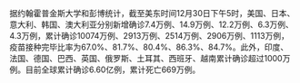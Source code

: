据约翰霍普金斯大学和彭博统计，截至美东时间12月30日下午5时，美国、日本、意大利、韩国、澳大利亚分别新增确诊7.4万例、14.9万例、12.2万例、6.3万例、4.3万例，累计确诊10074万例、2913万例、2514万例、2906万例、1113万例，疫苗接种完毕比率为67.0%、81.7%、80.4%、86.3%、84.7%。此外，印度、法国、德国、巴西、英国、俄罗斯、土耳其、西班牙、越南累计确诊超过1000万例。目前全球累计确诊6.60亿例，累计死亡669万例。